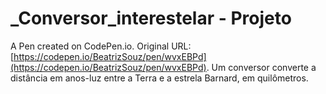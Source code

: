 # _Conversor_interestelar - Projeto

A Pen created on CodePen.io. Original URL: [https://codepen.io/BeatrizSouz/pen/wvxEBPd](https://codepen.io/BeatrizSouz/pen/wvxEBPd).
Um conversor converte a distância em anos-luz entre a Terra e a estrela Barnard, em quilômetros.

